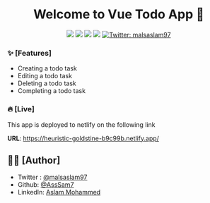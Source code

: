 <h1 align="center">Welcome to Vue Todo App 👋</h1>
<p align="center">
  <img src="https://img.shields.io/badge/npm-v6.14.0-red">
  <img src="https://img.shields.io/badge/node-14.15.4-green">
  <img src="https://img.shields.io/badge/vue-v3.0.0-orange">
  <img src="https://img.shields.io/badge/vuex-v4.0.2-brightgreen">
  <a href="https://twitter.com/malsaslam97" target="_blank">
    <img alt="Twitter: malsaslam97" src="https://img.shields.io/twitter/follow/malsaslam97.svg?style=social" />
  </a>
</p>

### ✨ [Features]
- Creating a todo task
- Editing a todo task
- Deleting a todo task
- Completing a todo task

### 🔥 [Live]
This app is deployed to netlify on the following link

**URL**: https://heuristic-goldstine-b9c99b.netlify.app/

## ✍🏻 [Author]
* Twitter : [@malsaslam97](https://twitter.com/malsaslam97)
* Github: [@AssSam7](https://github.com/AssSam7)
* LinkedIn: [Aslam Mohammed](https://www.linkedin.com/in/malsaslam97/)
